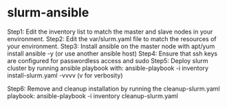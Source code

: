 # slurm-ansible
Step1: Edit the inventory list to match the master and slave nodes in your environment.
Step2: Edit the var/slurm.yaml file to match the resources of your environment.
Step3: Install ansible on the master node with apt/yum install ansible -y (or use another ansible host)
Step4: Ensure that ssh keys are configured for passwordless access and sudo
Step5: Deploy slurm cluster by running ansible playbook with:
       ansible-playbook -i inventory install-slurm.yaml -vvvv (v for verbosity)
       
Step6: Remove and cleanup installation by running the cleanup-slurm.yaml playbook:
       ansible-playbook -i inventory cleanup-slurm.yaml
